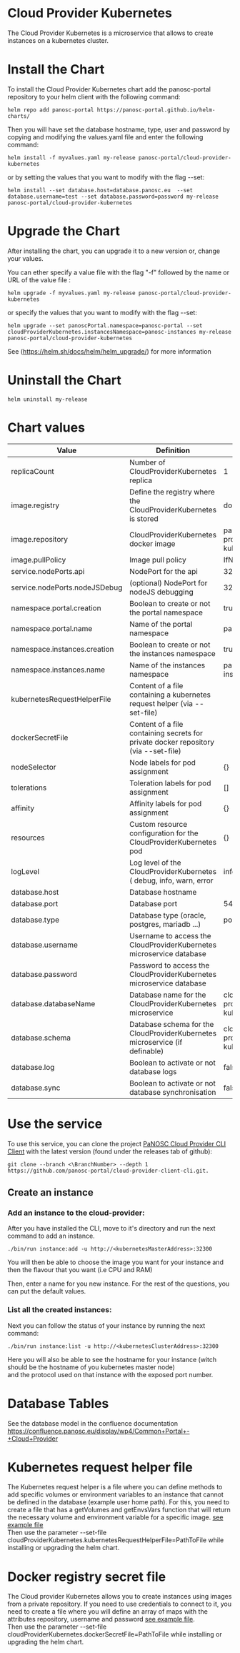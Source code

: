 Cloud Provider Kubernetes
==========================

The Cloud Provider Kubernetes is a microservice that allows to create instances on a kubernetes cluster.  
  
# Install the Chart
To install the Cloud Provider Kubernetes chart add the panosc-portal repository to your helm client with the following command:
```
helm repo add panosc-portal https://panosc-portal.github.io/helm-charts/
```

Then you will have set the database hostname, type, user and password by copying and modifying the values.yaml file and enter the following command:
```
helm install -f myvalues.yaml my-release panosc-portal/cloud-provider-kubernetes
```
or by setting the values that you want to modify with the flag --set:
```
helm install --set database.host=database.panosc.eu  --set database.username=test --set database.password=password my-release panosc-portal/cloud-provider-kubernetes
```

# Upgrade the Chart
After installing the chart, you can upgrade it to a new version or, change your values.

You can ether specify a value file with the flag "-f" followed by the name or URL of the value file :
```
helm upgrade -f myvalues.yaml my-release panosc-portal/cloud-provider-kubernetes
```
or specify the values that you want to modify with the flag --set:
```
helm upgrade --set panoscPortal.namespace=panosc-portal --set cloudProviderKubernetes.instancesNamespace=panosc-instances my-release panosc-portal/cloud-provider-kubernetes
```
See (https://helm.sh/docs/helm/helm_upgrade/) for more information

# Uninstall the Chart
```
helm uninstall my-release
```

# Chart values
Value | Definition | Default
 ------------- | ------------- | ------------- | 
replicaCount | Number of CloudProviderKubernetes replica | 1
image.registry| Define the registry where the CloudProviderKubernetes is stored | docker.io
image.repository | CloudProviderKubernetes docker image | panosc/cloud-provider-kubernetes
image.pullPolicy | Image pull policy | IfNotPresent
service.nodePorts.api | NodePort for the api | 32300
service.nodePorts.nodeJSDebug | (optional) NodePort for nodeJS debugging | 32300
namespace.portal.creation | Boolean to create or not the portal namespace | true
namespace.portal.name | Name of the portal namespace  | panosc-portal
namespace.instances.creation | Boolean to create or not the instances namespace | true
namespace.instances.name| Name of the instances namespace | panosc-instances 
kubernetesRequestHelperFile | Content of a file containing a  kubernetes request helper (via --set-file) |
dockerSecretFile |  Content of a file containing secrets for private docker repository (via --set-file) |
nodeSelector| Node labels for pod assignment| {}
tolerations|Toleration labels for pod assignment| []
affinity|Affinity labels for pod assignment|{}
resources|Custom resource configuration for the CloudProviderKubernetes pod | {}
logLevel| Log level of the CloudProviderKubernetes ( debug, info, warn, error | info
database.host| Database hostname 
database.port| Database port | 5432
database.type| Database type (oracle, postgres, mariadb ...) | postgres
database.username| Username to access the CloudProviderKubernetes microservice database
database.password| Password to access the CloudProviderKubernetes microservice database 
database.databaseName| Database name for the CloudProviderKubernetes microservice | cloud-provider-kubernetes
database.schema| Database schema for the CloudProviderKubernetes microservice (if definable) | cloud-provider-kubernetes
database.log| Boolean to activate or not database logs | false
database.sync| Boolean to activate or not database synchronisation | false


# Use the service
To use this service, you can clone the project  [PaNOSC Cloud Provider CLI Client](https://github.com/panosc-portal/cloud-provider-client-cli) with the latest version (found under the releases tab of github):
```
git clone --branch <\BranchNumber> --depth 1 https://github.com/panosc-portal/cloud-provider-client-cli.git. 
```

## Create an instance   
### Add an instance to the cloud-provider:  
  
After you have installed the CLI, move to it's directory and run the next command to add an instance.  
```  
./bin/run instance:add -u http://<kubernetesMasterAddress>:32300  
```  
You will then be able to choose the image you want for your instance and then the flavour that you want (i.e CPU and RAM)<br/>  
  
Then, enter a name for you new instance. For the rest of the questions, you can put the default values.  

### List all the created instances:  
  
Next you can follow the status of your instance by running the next command:  
```  
./bin/run instance:list -u http://<kubernetesClusterAddress>:32300  
```  
Here you will also be able to see the hostname for your instance (witch should be the hostname of you kubernetes master node)   
and the protocol used on that instance with the exposed port number.  
  

# Database Tables
See the database model in the confluence documentation https://confluence.panosc.eu/display/wp4/Common+Portal+-+Cloud+Provider

# Kubernetes request helper file 
The Kubernetes request helper is a file where you can define methods to  add specific volumes or environment variables to an instance that cannot be defined in the database (example user home path).
For this, you need to create a file that has a getVolumes and getEnvsVars function that will return the necessary volume and environment variable for a specific image.
[see example file](k8s-request-helper-example.js)<br/>
Then use the parameter --set-file cloudProviderKubernetes.kubernetesRequestHelperFile=PathToFile while installing or upgrading the helm chart.


# Docker registry secret file
The Cloud provider Kubernetes allows you to create instances using images from a private repository.
If you need to use credentials to connect to it, you need to create a file where you will define an array of maps with the attributes repository, username and password 
[see example file](docker-repo-secrets-example.json).<br/>
Then use the parameter --set-file cloudProviderKubernetes.dockerSecretFile=PathToFile while installing or upgrading the helm chart.


